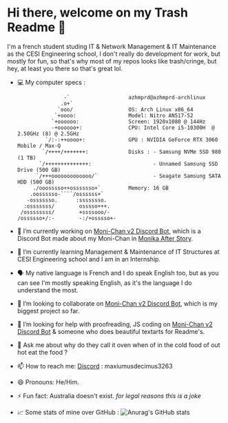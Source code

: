 # Hi there, welcome on my Trash Readme 👋

I'm a french student studing IT & Network Management & IT Maintenance as the CESI Engineering school, I don't really do development for work, but mostly for fun, so that's why most of my repos looks like trash/cringe, but hey, at least you there so that's great lol.

- 💻 My computer specs : 
  
                     -`                   azhmprd@azhmprd-archlinux
                    .o+`
                   `ooo/                  OS: Arch Linux x86_64
                  `+oooo:                 Model: Nitro AN517-52
                 `+oooooo:                Screen: 1920x1080 @ 144Hz
                 -+oooooo+:               CPU: Intel Core i5-10300H  @ 2.50GHz (8) @ 2.5GHz
               `/:-:++oooo+:              GPU : NVIDIA GeForce RTX 3060 Mobile / Max-Q 
              `/++++/+++++++:             Disks : - Samsung NVMe SSD 980 (1 TB)
             `/++++++++++++++:                    - Unnamed Samsung SSD Drive (500 GB)
            `/+++ooooooooooooo/`                  - Seagate Samsung SATA HDD (500 GB)
           ./ooosssso++osssssso+`         Memory: 16 GB
          .oossssso-````/ossssss+`        
         -osssssso.      :ssssssso.       
        :osssssss/        osssso+++.      
       /ossssssss/        +ssssooo/-
      /ossssso+/:-        -:/+osssso+-                            


- 🔭 I’m currently working on [Moni-Chan v2 Discord Bot](https://github.com/AzhamProdLive/Moni-Chan-v2-DiscordBot), which is a Discord Bot made about my Moni-Chan in [Monika After Story](https://www.monikaafterstory.com/).

- 🌱 I’m currently learning Management & Maintenance of IT Structures at CESI Engineering school and I am in an Internship.

- 🗣️ My native language is French and I do speak English too, but as you can see I'm mostly speaking English, as it's the language I do understand the most.

- 👯 I’m looking to collaborate on [Moni-Chan v2 Discord Bot](https://github.com/AzhamProdLive/Moni-Chan-v2-DiscordBot), which is my biggest project so far.

- 🤔 I’m looking for help with proofreading, JS coding on [Moni-Chan v2 Discord Bot](https://github.com/AzhamProdLive/Moni-Chan-v2-DiscordBot) & someone who does beautiful textarts for Readme's.

- 💬 Ask me about why do they call it oven when of in the cold food of out hot eat the food ?

- 📫 How to reach me: [Discord](Https://discord.com) : maxiumusdecimus3263

- 😄 Pronouns: He/Him. 

- ⚡ Fun fact: Australia doesn't exist. *for legal reasons this is a joke*

- 📈 Some stats of mine over GitHub : 
![Anurag's GitHub stats](https://github-readme-stats.vercel.app/api?username=azhammakestrash&show_icons=true&bg_color=00000000)
